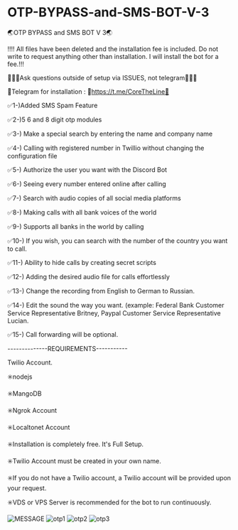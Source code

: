 # OTP-BYPASS-and-SMS-BOT-V-3
🌏OTP BYPASS and SMS BOT V 3🌏

!!!! All files have been deleted and the installation fee is included. Do not write to request anything other than installation.
I will install the bot for a fee.!!!

👨‍👨‍👦‍Ask questions outside of setup via ISSUES, not telegram👨‍👨‍👦

👘Telegram for installation : 🤖‍https://t.me/CoreTheLine🤖



✅1-)Added SMS Spam Feature

✅2-)5 6 and 8 digit otp modules 

✅3-) Make a special search by entering the name and company name

✅4-) Calling with registered number in Twillio without changing the configuration file

✅5-) Authorize the user you want with the Discord Bot

✅6-) Seeing every number entered online after calling

✅7-) Search with audio copies of all social media platforms

✅8-) Making calls with all bank voices of the world

✅9-) Supports all banks in the world by calling

✅10-) If you wish, you can search with the number of the country you want to call.

✅11-) Ability to hide calls by creating secret scripts

✅12-) Adding the desired audio file for calls effortlessly

✅13-) Change the recording from English to German to Russian.

✅14-) Edit the sound the way you want. (example: Federal Bank Customer Service Representative Britney, Paypal Customer Service Representative Lucian.

✅15-) Call forwarding will be optional.

--------------REQUIREMENTS-----------

Twilio Account.

✳️nodejs

✳️MangoDB

✳️Ngrok Account

✳️Localtonet Account

✳️Installation is completely free. It's Full Setup.

✳️Twilio Account must be created in your own name.

✳️If you do not have a Twilio account, a Twilio account will be provided upon your request.

✳️VDS or VPS Server is recommended for the bot to run continuously.

![MESSAGE](https://user-images.githubusercontent.com/92768020/197740599-adae458e-2d4c-46fc-b0c3-8507eccd1d3b.png)
![otp1](https://user-images.githubusercontent.com/92768020/197740604-5b03f01d-a278-4279-9df5-fd8c5de953ed.png)
![otp2](https://user-images.githubusercontent.com/92768020/197740609-71053a17-5487-4c87-b858-b14ed69e86ae.png)
![otp3](https://user-images.githubusercontent.com/92768020/197740615-e6f202ae-4b9f-4dd2-a1c8-d327b0329690.png)
